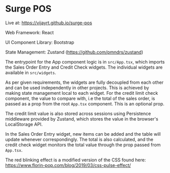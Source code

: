# Surge POS

Live at: https://vijayrt.github.io/surge-pos

Web Framework: React

UI Component Library: Bootstrap

State Management: Zustand (https://github.com/pmndrs/zustand)

The entrypoint for the App component logic is in `src/App.tsx`, which imports the Sales Order Entry and Credit Check widgets. The individual widgets are available in `src/widgets`. 

As per given requirements, the widgets are fully decoupled from each other and can be used independently in other projects. This is achieved by making state management local to each widget. For the credit limit check component, the value to compare with, i.e the total of the sales order, is passed as a prop from the root `App.tsx` component. This is an optional prop. 

The credit limit value is also stored across sessions using Persistence middleware provided by Zustand, which stores the value in the browser's LocalStorage API.

In the Sales Order Entry widget, new items can be added and the table will update whenever correspondingly. The total is also calculated, and the credit check widget monitors the total value through the prop passed from `App.tsx`.

The red blinking effect is a modified version of the CSS found here: https://www.florin-pop.com/blog/2019/03/css-pulse-effect/